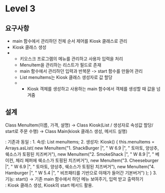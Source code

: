 # Level 3
## 요구사항
- main 함수에서 관리하던 전체 순서 제어를 Kiosk 클래스로 관리
- Kiosk 클래스 생성
- - 키오스크 프로그램의 메뉴를 관리하고 사용자 입력을 처리
  - MenuItem을 관리하는 리스트가 필드로 존재
  - main 함수에서 관리하던 입력과 반복문 -> start 함수를 만들어 관리
  - List<MenuItem> menuItems는 Kiosk 클래스 생성자로 값 할당
  - - Kiosk 객체를 생성하고 사용하는 main 함수에서 객체를 생성할 때 값을 넘겨줌
      
## 설계
Class MenuItem(이름, 가격, 설명)
-> Class Kiosk(List<MenuItem> / 생성자로 속성값 할당/ start로 주문 수행)
-> Class Main(kiosk 클래스 생성, 메서드 실행)

<MenuItem>: 기존과 동일
<Kiosk>:
1. 속성: List<MenuItem> menuItems;
2. 생성자: Kiosk() {
        this.menuItems = Arrays.asList(
                new MenuItem("1. ShackBurger   |", " W 6.9 |", " 토마토, 양상추, 쉑소스가 토핑된 치즈버거"),
                new MenuItem("2. SmokeShack   |", " W 8.9 |", " 베이컨, 체리 페퍼에 쉑소스가 토핑된 치즈버거"),
                new MenuItem("3. Cheeseburger   |", " W 6.9 |", " 토마토, 양상추, 쉑소스가 토핑된 치즈버거"),
                new MenuItem("4. Hamburger   |", " W 5.4 |", " 비프패티를 기반으로 야채가 들어간 기본버거")
        );
    }
3. 기능: start() -> 기존 main 함수에서 하던 메뉴 보여주기, 입력 받고 출력하기
<Main>: Kiosk 클래스 생성, Kiosk의 start 메서드 활용.
